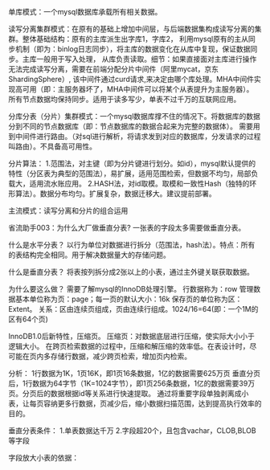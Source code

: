 单库模式：一个mysql数据库承载所有相关数据。

读写分离集群模式：在原有的基础上增加中间层，与后端数据集构成读写分离的集群。整体基础结构：原有的主库派生出字库1，字库2，
利用mysql原有的主从同步机制（即为：binlog日志同步），将主库的数据变化在从库中复现，保证数据同步。主库一般用于写入处理，
从库负责读取。细节：如果直接面对主库进行操作无法完成读写分离，需要在前端分配分片中间件（阿里mycat，京东ShardingSphere）,
该中间件通过curd请求,来决定由哪个库处理。MHA中间件实现高可用（即：主服务器坏了，MHA中间件可以将某个从表提升为主服务器）。
所有节点数据均保持同步。适用于读多写少，单表不过千万的互联网应用。

分库分表（分片）集群模式：一个mysql数据库撑不住的情况下。将数据库的数据分到不同的节点数据库（即：节点数据库的数据合起来为完整的数据体）。
需要用到中间件进行路由。（对sql进行解析，将请求发到对应的数据库，分发请求的过程叫路由）。不具备高可用性。

分片算法：
1.范围法，对主键（即为分片键进行划分。如id），mysql默认提供的特性（分区表为典型的范围法），易扩展，适用范围检索，但数据不均匀，局部负载大，适用流水账应用。
2.HASH法，对id取模。取模和一致性Hash（独特的环形算法）。数据分布均匀。扩展复杂，数据迁移大。建议提前部署。

主流模式：读写分离和分片的组合运用









省流助手003：为什么大厂做垂直分表?
一张表的字段太多需要做垂直分表。

什么是水平分表？
以行为单位对数据进行拆分（范围法，hash法）。特点：所有的表结构完全相同。用于解决数据量大的存储问题。

什么是垂直分表？
将表按列拆分成2张以上的小表，通过主外键关联获取数据。

为什么要这么做？
需要了解mysql的InnoDB处理引擎。
行数据称为：row
管理数据基本单位称为页：page；每一页的默认大小：16k
保存页的单位称为区：Extent。
关系：区由连续页组成，页由连续行组成。1024/16=64(即：一个1M的区有64个页)

InnoDB1.0后新特性，压缩页。
压缩页：对数据底层进行压缩，使实际大小小于逻辑大小。
在跨页检索数据的过程中，压缩和解压缩的效率低。在表设计时，尽可能在页内多存储行数据，减少跨页检索，增加页内检索。

分析：
1行数据为1K，1页16K，即1页16条数据，1亿的数据需要625万页
垂直分页后，1行数据为64字节（1K=1024字节），即1页256条数据，1亿的数据需要39万页。分页后的数据根据id等关系进行快速提取。
通过将重要字段单独剥离成小表，让每页容纳更多行数据，页减少后，缩小数据扫描范围，达到提高执行效率的目的。

垂直分表条件：
1.单表数据达千万
2.字段超20个，且包含vachar，CLOB,BLOB等字段

字段放大小表的依据：